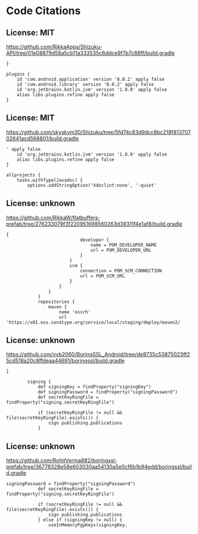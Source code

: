 # Code Citations

## License: MIT
https://github.com/RikkaApps/Shizuku-API/tree/01e08879d58a5cb11a333535c6ddce9f7b7c88ff/build.gradle

```
}

plugins {
    id 'com.android.application' version '8.0.2' apply false
    id 'com.android.library' version '8.0.2' apply false
    id 'org.jetbrains.kotlin.jvm' version '1.8.0' apply false
    alias libs.plugins.refine apply false
}
```


## License: MIT
https://github.com/skyskym30/Shizuku/tree/5fd74c83d9dcc8bc218f81370702641acd568801/build.gradle

```
' apply false
    id 'org.jetbrains.kotlin.jvm' version '1.8.0' apply false
    alias libs.plugins.refine apply false
}

allprojects {
    tasks.withType(Javadoc) {
        options.addStringOption('Xdoclint:none', '-quiet'
```


## License: unknown
https://github.com/RikkaW/flatbuffers-prefab/tree/276233079f3f220951698560263d39311f4e1af8/build.gradle

```
{
                            developer {
                                name = POM_DEVELOPER_NAME
                                url = POM_DEVELOPER_URL
                            }
                        }
                        scm {
                            connection = POM_SCM_CONNECTION
                            url = POM_SCM_URL
                        }
                    }
                }
            }
            repositories {
                maven {
                    name 'ossrh'
                    url 'https://s01.oss.sonatype.org/service/local/staging/deploy/maven2/
```


## License: unknown
https://github.com/vvb2060/BoringSSL_Android/tree/de8735c53875023ff25cd518a20c8ffdeaa44691/boringssl/build.gradle

```
}

        signing {
            def signingKey = findProperty("signingKey")
            def signingPassword = findProperty("signingPassword")
            def secretKeyRingFile = findProperty("signing.secretKeyRingFile")

            if (secretKeyRingFile != null && file(secretKeyRingFile).exists()) {
                sign publishing.publications
            }
```


## License: unknown
https://github.com/RohitVerma882/boringssl-prefab/tree/36778328e58e603030aa54130a5e0cf6b1b94edd/boringssl/build.gradle

```
signingPassword = findProperty("signingPassword")
            def secretKeyRingFile = findProperty("signing.secretKeyRingFile")

            if (secretKeyRingFile != null && file(secretKeyRingFile).exists()) {
                sign publishing.publications
            } else if (signingKey != null) {
                useInMemoryPgpKeys(signingKey,
```

